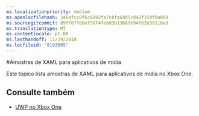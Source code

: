 ```yaml
---
ms.localizationpriority: medium
ms.openlocfilehash: 346efcc8f6c6992fa7cbfa6dd5c842f15df8a069
ms.sourcegitcommit: 89ff8ff88ef58f4fe6d3b1368fe94f62e59118ad
ms.translationtype: MT
ms.contentlocale: pt-BR
ms.lasthandoff: 11/29/2018
ms.locfileid: "8193005"
---
```

#<a name="xaml-samples-for-media-apps"></a>Amostras de XAML para aplicativos de mídia

Este tópico lista amostras de XAML para aplicativos de mídia no Xbox One.

## <a name="see-also"></a>Consulte também
- [UWP no Xbox One](index.md)
